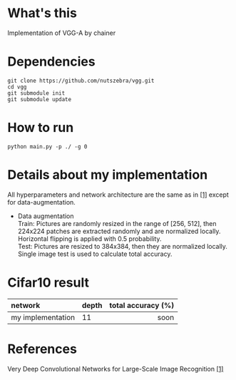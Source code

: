 # What's this
Implementation of VGG-A by chainer  

# Dependencies

    git clone https://github.com/nutszebra/vgg.git
    cd vgg
    git submodule init
    git submodule update

# How to run
    python main.py -p ./ -g 0 


# Details about my implementation
All hyperparameters and network architecture are the same as in [[1]][Paper] except for data-augmentation.  
* Data augmentation  
Train: Pictures are randomly resized in the range of [256, 512], then 224x224 patches are extracted randomly and are normalized locally. Horizontal flipping is applied with 0.5 probability.  
Test: Pictures are resized to 384x384, then they are normalized locally. Single image test is used to calculate total accuracy.  

# Cifar10 result

| network              | depth | total accuracy (%) |
|:---------------------|-------|-------------------:|
| my implementation    | 11    | soon               |


# References
Very Deep Convolutional Networks for Large-Scale Image Recognition [[1]][Paper]

[paper]: https://arxiv.org/abs/1409.1556 "Paper"
